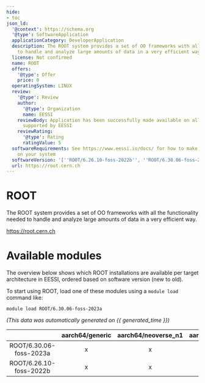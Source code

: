 ```yaml
---
hide:
- toc
json_ld:
  '@context': https://schema.org
  '@type': SoftwareApplication
  applicationCategory: DeveloperApplication
  description: The ROOT system provides a set of OO frameworks with all the functionality    needed
    to handle and analyze large amounts of data in a very efficient way.
  license: Not confirmed
  name: ROOT
  offers:
    '@type': Offer
    price: 0
  operatingSystem: LINUX
  review:
    '@type': Review
    author:
      '@type': Organization
      name: EESSI
    reviewBody: Application has been successfully made available on all architectures
      supported by EESSI
    reviewRating:
      '@type': Rating
      ratingValue: 5
  softwareRequirements: See https://www.eessi.io/docs/ for how to make EESSI available
    on your system
  softwareVersion: '[''ROOT/6.26.10-foss-2022b'', ''ROOT/6.30.06-foss-2023a'']'
  url: https://root.cern.ch
---
```


ROOT
====


The ROOT system provides a set of OO frameworks with all the functionality    needed to handle and analyze large amounts of data in a very efficient way.

https://root.cern.ch
# Available modules


The overview below shows which ROOT installations are available per target architecture in EESSI, ordered based on software version (new to old).

To start using ROOT, load one of these modules using a `module load` command like:

```shell
module load ROOT/6.30.06-foss-2023a
```

*(This data was automatically generated on {{ generated_time }})*  

| |aarch64/generic|aarch64/neoverse_n1|aarch64/neoverse_v1|aarch64/nvidia|x86_64/generic|x86_64/amd/zen2|x86_64/amd/zen3|x86_64/amd/zen4|x86_64/intel/haswell|x86_64/intel/sapphirerapids|x86_64/intel/skylake_avx512|
| :---: | :---: | :---: | :---: | :---: | :---: | :---: | :---: | :---: | :---: | :---: | :---: |
|ROOT/6.30.06-foss-2023a|x|x|x|-|x|x|x|x|x|x|x|
|ROOT/6.26.10-foss-2022b|x|x|x|-|x|x|x|x|x|x|x|
